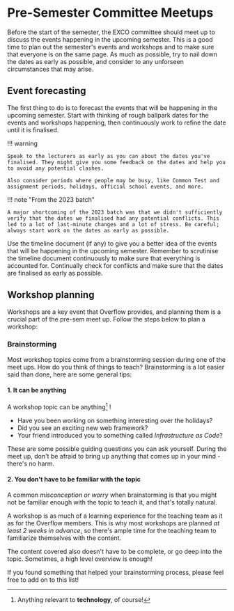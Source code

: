 # Pre-Semester Committee Meetups

Before the start of the semester, the EXCO committee should meet up to discuss the events happening in the upcoming semester. This is a good time to plan out the semester's events and workshops and to make sure that everyone is on the same page. As much as possible, try to nail down the dates as early as possible, and consider to any unforseen circumstances that may arise.

## Event forecasting

The first thing to do is to forecast the events that will be happening in the upcoming semester. Start with thinking of rough ballpark dates for the events and workshops happening, then continuously work to refine the date until it is finalised.

!!! warning

    Speak to the lecturers as early as you can about the dates you've finalised. They might give you some feedback on the dates and help you to avoid any potential clashes.

    Also consider periods where people may be busy, like Common Test and assignment periods, holidays, official school events, and more.

!!! note "From the 2023 batch"

    A major shortcoming of the 2023 batch was that we didn't sufficiently verify that the dates we finalised had any potential conflicts. This led to a lot of last-minute changes and a lot of stress. Be careful; always start work on the dates as early as possible.

Use the timeline document (if any) to give you a better idea of the events that will be happening in the upcoming semester. Remember to scrutinise the timeline document continuously to make sure that everything is accounted for. Continually check for conflicts and make sure that the dates are finalised as early as possible.

## Workshop planning

Workshops are a key event that Overflow provides, and planning them is a crucial part of the pre-sem meet up. Follow the steps below to plan a workshop:

### Brainstorming

Most workshop topics come from a brainstorming session during one of the meet ups. How do you think of things to teach? Brainstorming is a lot easier said than done, here are some general tips:

#### 1. It can be anything

A workshop topic can be anything[^1] !

- Have you been working on something interesting over the holidays?
- Did you see an exciting new web framework?
- Your friend introduced you to something called _Infrastructure as Code_?

These are some possible guiding questions you can ask yourself. During the meet up, don't be afraid to bring up
anything that comes up in your mind - there's no harm.

#### 2. You don't have to be familiar with the topic

A common _misconception or worry_ when brainstorming is that you might not be familiar enough with the topic to teach
it, and that's totally natural.

A workshop is as much of a learning experience for the teaching team as it as for the
Overflow members. This is why most workshops are planned _at least 2 weeks in advance_, so there's ample time for the
teaching team to familiarize themselves with the content.

The content covered also doesn't have to be complete, or go deep into the topic. Sometimes, a high level overview is
enough!

If you found something that helped your brainstorming process, please feel free to add on to this list!

[^1]: Anything relevant to **technology**, of course!
